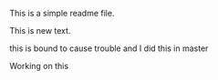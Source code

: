 This is a simple readme file.

This is new text.


this is bound to cause trouble and I did this in master

Working on this
